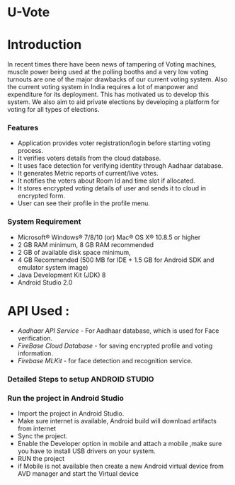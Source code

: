# U-Vote #

# Introduction #

In recent times there have been news of tampering of Voting machines, muscle power being used at the polling booths and a very low voting turnouts are one of the major drawbacks of our current voting system. Also the current voting system in India requires a lot of manpower and expenditure for its deployment. This has motivated us to develop this system. We also aim to aid private elections by developing a platform for voting for all types of elections.

### Features ###
* Application provides voter registration/login before starting voting process.
* It verifies voters details from the cloud database.
* It uses face detection for verifying identity through Aadhaar database.
* It generates Metric reports of current/live votes.
* It notifies the voters about Room Id and time slot if allocated.
* It stores encrypted voting details of user and sends it to cloud in encrypted form.
* User can see their profile in the profile menu.

### System Requirement ###

* Microsoft® Windows® 7/8/10 (or) Mac® OS X® 10.8.5 or higher
* 2 GB RAM minimum, 8 GB RAM recommended
* 2 GB of available disk space minimum,
* 4 GB Recommended (500 MB for IDE + 1.5 GB for Android SDK and emulator system image)
* Java Development Kit (JDK) 8
* Android Studio 2.0

# API Used : 

* *Aadhaar API Service* - For Aadhaar database, which is used for Face verification.
* *FireBase Cloud Database* - for saving encrypted profile and voting information.
* *Firebase MLKit* - for face detection and recognition service.
### Detailed Steps to setup ANDROID STUDIO ###

### Run the project in Android Studio ###

* Import the project in Android Studio.
* Make sure internet is available, Android build will download artifacts from internet
* Sync the project.
* Enable the Developer option in mobile and attach a mobile ,make sure you have to install USB drivers on your system.
* RUN the project
* if Mobile is not available then create a new Android virtual device from AVD manager and start the Virtual device
